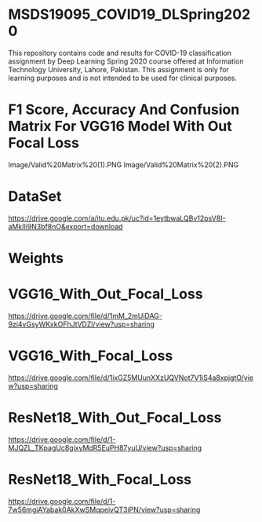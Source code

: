 # MSDS19095_COVID19_DLSpring2020
This repository contains code and results for COVID-19 classification assignment by Deep Learning Spring 2020 course offered at Information Technology University, Lahore, Pakistan. This assignment is only for learning purposes and is not intended to be used for clinical purposes.
# F1 Score, Accuracy And Confusion Matrix For VGG16 Model With Out Focal Loss
Image/Valid%20Matrix%20(1).PNG
Image/Valid%20Matrix%20(2).PNG
# DataSet
https://drive.google.com/a/itu.edu.pk/uc?id=1eytbwaLQBv12psV8I-aMkIli9N3bf8nO&export=download

# Weights
# VGG16_With_Out_Focal_Loss
https://drive.google.com/file/d/1mM_2mUiDAG-9zi4vGsyWKxkOFhJtVDZl/view?usp=sharing
# VGG16_With_Focal_Loss
https://drive.google.com/file/d/1ixGZ5MUunXXzUQVNot7V1iS4a8xpjgtO/view?usp=sharing
# ResNet18_With_Out_Focal_Loss
https://drive.google.com/file/d/1-MJQZL_TKpagUc8gixyMdR5EuPH87yuU/view?usp=sharing
# ResNet18_With_Focal_Loss
https://drive.google.com/file/d/1-7w56mgiAYabak0AkXwSMqpeivQT3iPN/view?usp=sharing
